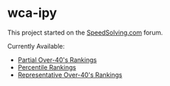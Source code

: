 # wca-ipy

This project started on the [SpeedSolving.com](https://www.speedsolving.com/forum/threads/how-fast-are-the-over-40s-in-competitions.54128/) forum.

Currently Available:

- [Partial Over-40's Rankings](Partial%20Rankings.md)
- [Percentile Rankings](Percentile%20Rankings.md)
- [Representative Over-40's Rankings](Senior%20Rankings.md)
